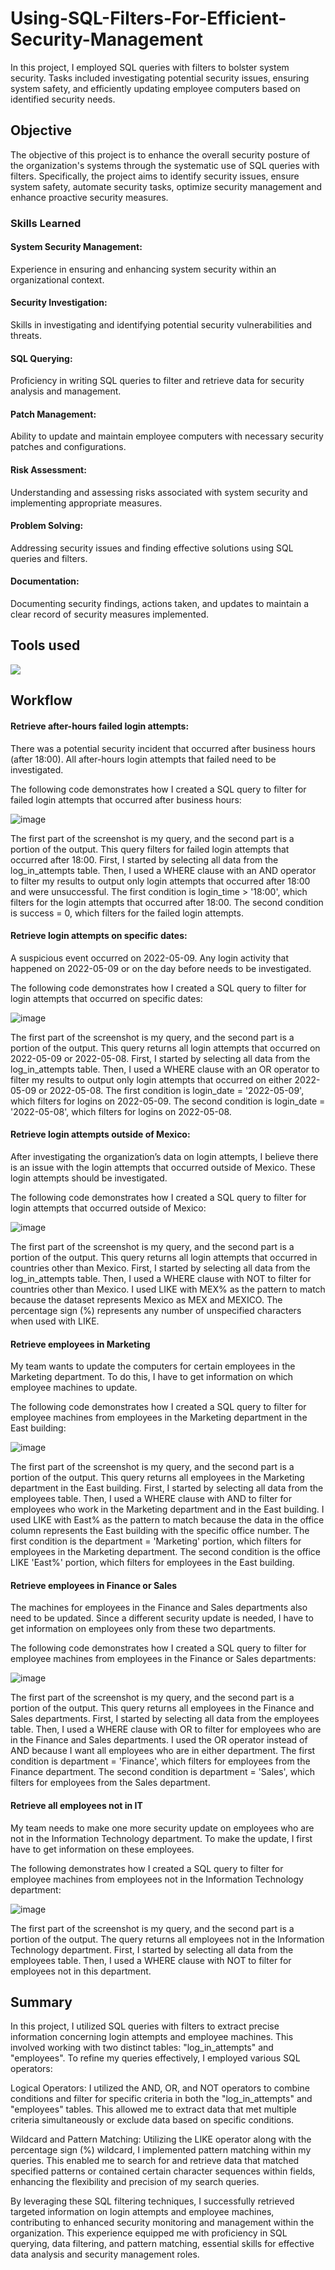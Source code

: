 # Using-SQL-Filters-For-Efficient-Security-Management
In this project, I employed SQL queries with filters to bolster system security. Tasks included investigating potential security issues, ensuring system safety, and efficiently updating employee computers based on identified security needs.

## Objective
The objective of this project is to enhance the overall security posture of the organization's systems through the systematic use of SQL queries with filters. Specifically, the project aims to identify security issues, ensure system safety, automate security tasks, optimize security management and enhance proactive security measures.

### Skills Learned
#### System Security Management: 
Experience in ensuring and enhancing system security within an organizational context.

#### Security Investigation: 
Skills in investigating and identifying potential security vulnerabilities and threats.

#### SQL Querying: 
Proficiency in writing SQL queries to filter and retrieve data for security analysis and management.

#### Patch Management: 
Ability to update and maintain employee computers with necessary security patches and configurations.

#### Risk Assessment: 
Understanding and assessing risks associated with system security and implementing appropriate measures.

#### Problem Solving:
Addressing security issues and finding effective solutions using SQL queries and filters.

#### Documentation: 
Documenting security findings, actions taken, and updates to maintain a clear record of security measures implemented.

## Tools used
 <img src="https://img.shields.io/badge/-SQL-4479A1?&style=for-the-badge&logo=SQL&logoColor=white" />

## Workflow
#### Retrieve after-hours failed login attempts:
There was a potential security incident that occurred after business hours (after 18:00). All after-hours login attempts that failed need to be investigated.

The following code demonstrates how I created a SQL query to filter for failed login attempts that occurred after business hours:

![image](https://github.com/NanaYawAsareTakyi/Using-SQL-Filters-For-Efficient-Security-Management/assets/173400465/80eec650-fc89-4b98-a697-3ce5e93c2e26)

The first part of the screenshot is my query, and the second part is a portion of the output. This query filters for failed login attempts that occurred after 18:00. First, I started by selecting all data from the log_in_attempts table. Then, I used a WHERE clause with an AND operator to filter my results to output only login attempts that occurred after 18:00 and were unsuccessful. The first condition is login_time > '18:00', which filters for the login attempts that occurred after 18:00. The second condition is success = 0, which filters for the failed login attempts. 

#### Retrieve login attempts on specific dates:
A suspicious event occurred on 2022-05-09. Any login activity that happened on 2022-05-09 or on the day before needs to be investigated.

The following code demonstrates how I created a SQL query to filter for login attempts that occurred on specific dates:

![image](https://github.com/NanaYawAsareTakyi/Using-SQL-Filters-For-Efficient-Security-Management/assets/173400465/11d2823f-42e0-4ae8-af0e-eb0d1f1026c0)

The first part of the screenshot is my query, and the second part is a portion of the output. This query returns all login attempts that occurred on 2022-05-09 or 2022-05-08. First, I started by selecting all data from the log_in_attempts table. Then, I used a WHERE clause with an OR operator to filter my results to output only login attempts that occurred on either 2022-05-09 or 2022-05-08. The first condition is login_date = '2022-05-09', which filters for logins on 2022-05-09. The second condition is login_date = '2022-05-08', which filters for logins on 2022-05-08.

#### Retrieve login attempts outside of Mexico:
After investigating the organization’s data on login attempts, I believe there is an issue with the login attempts that occurred outside of Mexico. These login attempts should be investigated.

The following code demonstrates how I created a SQL query to filter for login attempts that occurred outside of Mexico: 

![image](https://github.com/NanaYawAsareTakyi/Using-SQL-Filters-For-Efficient-Security-Management/assets/173400465/7f646b6f-efb9-47c7-aebb-6083e04e9052)

The first part of the screenshot is my query, and the second part is a portion of the output. This query returns all login attempts that occurred in countries other than Mexico. First, I started by selecting all data from the log_in_attempts table. Then, I used a WHERE clause with NOT to filter for countries other than Mexico. I used LIKE with MEX% as the pattern to match because the dataset represents Mexico as MEX and MEXICO. The percentage sign (%) represents any number of unspecified characters when used with LIKE. 

#### Retrieve employees in Marketing
My team wants to update the computers for certain employees in the Marketing department. To do this, I have to get information on which employee machines to update.

The following code demonstrates how I created a SQL query to filter for employee machines from employees in the Marketing department in the East building:

![image](https://github.com/NanaYawAsareTakyi/Using-SQL-Filters-For-Efficient-Security-Management/assets/173400465/b7ae769f-92f8-4cfb-8f55-6d1ecd833af0)

The first part of the screenshot is my query, and the second part is a portion of the output. This query returns all employees in the Marketing department in the East building. First, I started by selecting all data from the employees table. Then, I used a WHERE clause with AND to filter for employees who work in the Marketing department and in the East building. I used LIKE with East% as the pattern to match because the data in the office column represents the East building with the specific office number. The first condition is the department = 'Marketing' portion, which filters for employees in the Marketing department. The second condition is the office LIKE 'East%' portion, which filters for employees in the East building.

#### Retrieve employees in Finance or Sales
The machines for employees in the Finance and Sales departments also need to be updated. Since a different security update is needed, I have to get information on employees only from these two departments.

The following code demonstrates how I created a SQL query to filter for employee machines from employees in the Finance or Sales departments:

![image](https://github.com/NanaYawAsareTakyi/Using-SQL-Filters-For-Efficient-Security-Management/assets/173400465/46da5d9c-d32a-48d2-98af-c46917463bec)

The first part of the screenshot is my query, and the second part is a portion of the output. This query returns all employees in the Finance and Sales departments. First, I started by selecting all data from the employees table. Then, I used a WHERE clause with OR to filter for employees who are in the Finance and Sales departments. I used the OR operator instead of AND because I want all employees who are in either department. The first condition is department = 'Finance', which filters for employees from the Finance department. The second condition is department = 'Sales', which filters for employees from the Sales department.

#### Retrieve all employees not in IT
My team needs to make one more security update on employees who are not in the Information Technology department. To make the update, I first have to get information on these employees.

The following demonstrates how I created a SQL query to filter for employee machines from employees not in the  Information Technology department:

![image](https://github.com/NanaYawAsareTakyi/Using-SQL-Filters-For-Efficient-Security-Management/assets/173400465/5f80d510-bff7-404c-9cbd-37ff1315c65d)

The first part of the screenshot is my query, and the second part is a portion of the output. The query returns all employees not in the Information Technology department. First, I started by selecting all data from the employees table. Then, I used a WHERE clause with NOT to filter for employees not in this department.

## Summary
In this project, I utilized SQL queries with filters to extract precise information concerning login attempts and employee machines. This involved working with two distinct tables: "log_in_attempts" and "employees". To refine my queries effectively, I employed various SQL operators:

Logical Operators: I utilized the AND, OR, and NOT operators to combine conditions and filter for specific criteria in both the "log_in_attempts" and "employees" tables. This allowed me to extract data that met multiple criteria simultaneously or exclude data based on specific conditions.

Wildcard and Pattern Matching: Utilizing the LIKE operator along with the percentage sign (%) wildcard, I implemented pattern matching within my queries. This enabled me to search for and retrieve data that matched specified patterns or contained certain character sequences within fields, enhancing the flexibility and precision of my search queries.

By leveraging these SQL filtering techniques, I successfully retrieved targeted information on login attempts and employee machines, contributing to enhanced security monitoring and management within the organization. This experience equipped me with proficiency in SQL querying, data filtering, and pattern matching, essential skills for effective data analysis and security management roles.






